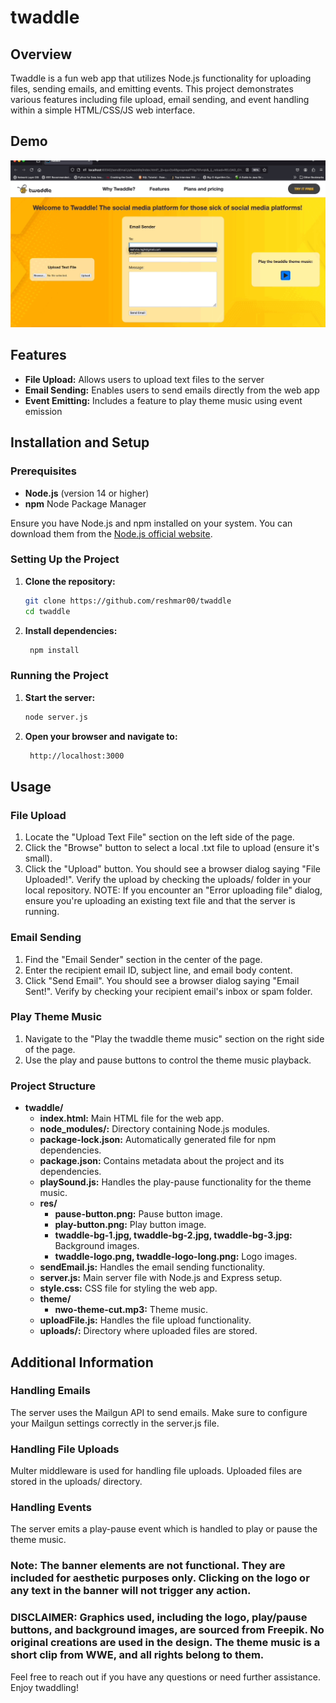 # twaddle

## Overview

Twaddle is a fun web app that utilizes Node.js functionality for uploading files, sending emails, and emitting events. This project demonstrates various features including file upload, email sending, and event handling within a simple HTML/CSS/JS web interface.

## Demo

![Demo](./twaddle/twaddle-demo.gif)

## Features

- **File Upload:** Allows users to upload text files to the server
- **Email Sending:** Enables users to send emails directly from the web app
- **Event Emitting:** Includes a feature to play theme music using event emission

## Installation and Setup

### Prerequisites

- **Node.js** (version 14 or higher)
- **npm** Node Package Manager

Ensure you have Node.js and npm installed on your system. You can download them from the [Node.js official website](https://nodejs.org/en).

### Setting Up the Project

1. **Clone the repository:**

   ```sh
   git clone https://github.com/reshmar00/twaddle
   cd twaddle

2. **Install dependencies:**

   ```sh
    npm install

### Running the Project

1. **Start the server:**

   ```sh
   node server.js

3. **Open your browser and navigate to:**

   ```sh
    http://localhost:3000

## Usage

### File Upload
1. Locate the "Upload Text File" section on the left side of the page.
2. Click the "Browse" button to select a local .txt file to upload (ensure it's small).
3. Click the "Upload" button. You should see a browser dialog saying "File Uploaded!". Verify the upload by checking the uploads/ folder in your local repository.
   NOTE: If you encounter an "Error uploading file" dialog, ensure you're uploading an existing text file and that the server is running.

### Email Sending
1. Find the "Email Sender" section in the center of the page.
2. Enter the recipient email ID, subject line, and email body content.
3. Click "Send Email". You should see a browser dialog saying "Email Sent!". Verify by checking your recipient email's inbox or spam folder.

### Play Theme Music
1. Navigate to the "Play the twaddle theme music" section on the right side of the page.
2. Use the play and pause buttons to control the theme music playback.
   

### Project Structure

- **twaddle/**
  - **index.html:** Main HTML file for the web app.
  - **node_modules/:** Directory containing Node.js modules.
  - **package-lock.json:** Automatically generated file for npm dependencies.
  - **package.json:** Contains metadata about the project and its dependencies.
  - **playSound.js:** Handles the play-pause functionality for the theme music.
  - **res/**
    - **pause-button.png:** Pause button image.
    - **play-button.png:** Play button image.
    - **twaddle-bg-1.jpg, twaddle-bg-2.jpg, twaddle-bg-3.jpg:** Background images.
    - **twaddle-logo.png, twaddle-logo-long.png:** Logo images.
  - **sendEmail.js:** Handles the email sending functionality.
  - **server.js:** Main server file with Node.js and Express setup.
  - **style.css:** CSS file for styling the web app.
  - **theme/**
    - **nwo-theme-cut.mp3:** Theme music.
  - **uploadFile.js:** Handles the file upload functionality.
  - **uploads/:** Directory where uploaded files are stored.

## Additional Information

### Handling Emails
The server uses the Mailgun API to send emails. Make sure to configure your Mailgun settings correctly in the server.js file.

### Handling File Uploads
Multer middleware is used for handling file uploads. Uploaded files are stored in the uploads/ directory.

### Handling Events
The server emits a play-pause event which is handled to play or pause the theme music.

### Note: The banner elements are not functional. They are included for aesthetic purposes only. Clicking on the logo or any text in the banner will not trigger any action.

### DISCLAIMER: Graphics used, including the logo, play/pause buttons, and background images, are sourced from Freepik. No original creations are used in the design. The theme music is a short clip from WWE, and all rights belong to them.

Feel free to reach out if you have any questions or need further assistance. Enjoy twaddling!
